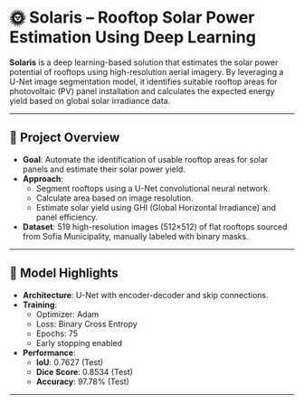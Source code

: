# 🌞 Solaris – Rooftop Solar Power Estimation Using Deep Learning

**Solaris** is a deep learning-based solution that estimates the solar power potential of rooftops using high-resolution aerial imagery. By leveraging a U-Net image segmentation model, it identifies suitable rooftop areas for photovoltaic (PV) panel installation and calculates the expected energy yield based on global solar irradiance data.

---

## 📌 Project Overview

- **Goal**: Automate the identification of usable rooftop areas for solar panels and estimate their solar power yield.
- **Approach**: 
  - Segment rooftops using a U-Net convolutional neural network.
  - Calculate area based on image resolution.
  - Estimate solar yield using GHI (Global Horizontal Irradiance) and panel efficiency.
- **Dataset**: 519 high-resolution images (512×512) of flat rooftops sourced from Sofia Municipality, manually labeled with binary masks.

---

## 🧠 Model Highlights

- **Architecture**: U-Net with encoder-decoder and skip connections.
- **Training**: 
  - Optimizer: Adam
  - Loss: Binary Cross Entropy
  - Epochs: 75
  - Early stopping enabled
- **Performance**:
  - **IoU**: 0.7627 (Test)
  - **Dice Score**: 0.8534 (Test)
  - **Accuracy**: 97.78% (Test)

---

